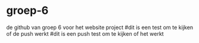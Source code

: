 # groep-6
de github van groep 6 voor het website project 
#dit is een test om te kijken of de push werkt
#dit is een push test om te kijken of het werkt
